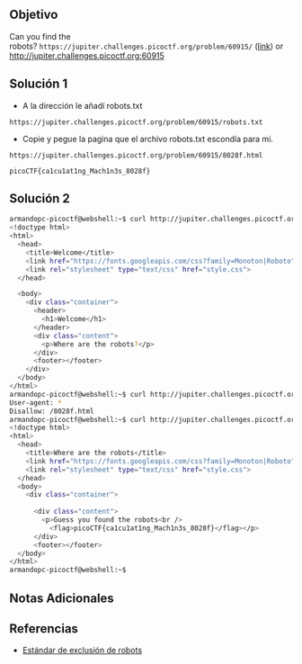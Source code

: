 ## Objetivo
Can you find the robots? `https://jupiter.challenges.picoctf.org/problem/60915/` ([link](https://jupiter.challenges.picoctf.org/problem/60915/)) or http://jupiter.challenges.picoctf.org:60915
## Solución 1
- A la dirección le añadí robots.txt
```
https://jupiter.challenges.picoctf.org/problem/60915/robots.txt
```
- Copie y pegue la pagina que el archivo robots.txt escondía para mi.
```
https://jupiter.challenges.picoctf.org/problem/60915/8028f.html
```

```
picoCTF{ca1cu1at1ng_Mach1n3s_8028f}
```
## Solución 2
```bash
armandopc-picoctf@webshell:~$ curl http://jupiter.challenges.picoctf.org:60915
<!doctype html>
<html>
  <head>
    <title>Welcome</title>
    <link href="https://fonts.googleapis.com/css?family=Monoton|Roboto" rel="stylesheet">
    <link rel="stylesheet" type="text/css" href="style.css">
  </head>

  <body>
    <div class="container">
      <header>
        <h1>Welcome</h1>
      </header>
      <div class="content">
        <p>Where are the robots?</p>
      </div>
      <footer></footer>
    </div>
  </body>
</html>
armandopc-picoctf@webshell:~$ curl http://jupiter.challenges.picoctf.org:60915/robots.txt
User-agent: *
Disallow: /8028f.html
armandopc-picoctf@webshell:~$ curl http://jupiter.challenges.picoctf.org:60915/8028f.html
<!doctype html>
<html>
  <head>
    <title>Where are the robots</title>
    <link href="https://fonts.googleapis.com/css?family=Monoton|Roboto" rel="stylesheet">
    <link rel="stylesheet" type="text/css" href="style.css">
  </head>
  <body>
    <div class="container">
      
      <div class="content">
        <p>Guess you found the robots<br />
          <flag>picoCTF{ca1cu1at1ng_Mach1n3s_8028f}</flag></p>
      </div>
      <footer></footer>
  </body>
</html>
armandopc-picoctf@webshell:~$ 
```
## Notas Adicionales
## Referencias
- [Estándar de exclusión de robots](https://es.wikipedia.org/wiki/Est%C3%A1ndar_de_exclusi%C3%B3n_de_robots)